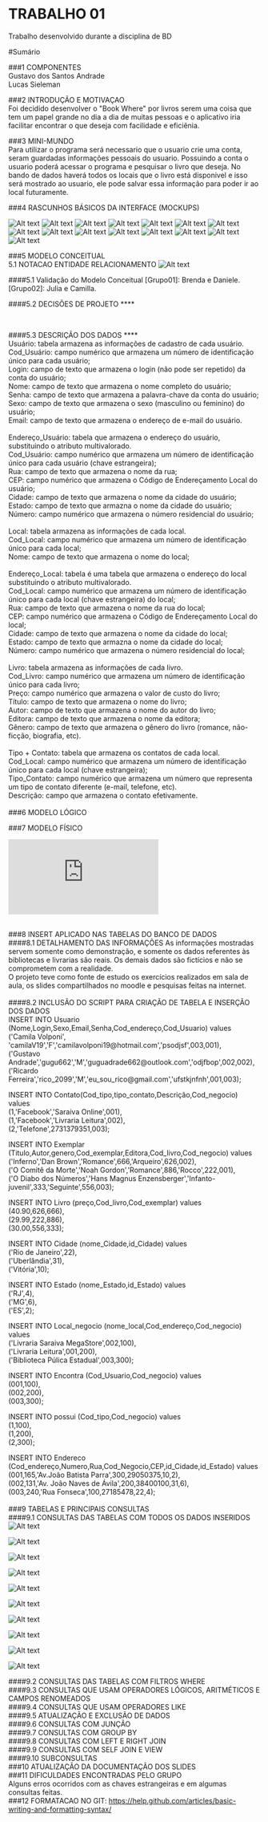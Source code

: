 # TRABALHO 01
Trabalho desenvolvido durante a disciplina de BD

#Sumário

###1	COMPONENTES<br>
Gustavo dos Santos Andrade<br>
Lucas Sieleman<br>

###2	INTRODUÇÃO E MOTIVAÇAO<br>
Foi decidido desenvolver o "Book Where" por livros serem uma coisa que tem um papel grande no dia a dia de muitas pessoas e o aplicativo iria facilitar encontrar o que deseja com facilidade e eficiênia. <br>
    
###3	MINI-MUNDO<br>
Para utilizar o programa será necessario que o usuario crie uma conta, seram guardadas informações pessoais do usuario. Possuindo a conta o usuario poderá acessar o programa e pesquisar o livro que  deseja. No bando de dados haverá todos os locais que o livro está disponivel e isso será mostrado ao usuario, ele pode salvar essa informação para poder ir ao local futuramente. <br>

###4	RASCUNHOS BÁSICOS DA INTERFACE (MOCKUPS)<br>

![Alt text](http://i.imgur.com/jk81RPh.png?raw=true "Title")
![Alt text](http://i.imgur.com/aFsP4nC.png?raw=true "Title")
![Alt text](http://i.imgur.com/tuJMUDh.png?raw=true "Title")
![Alt text](http://i.imgur.com/mBWQ0Dq.png?raw=true "Title")
![Alt text](http://i.imgur.com/6xT1Mue.png?raw=true "Title")
![Alt text](http://i.imgur.com/LzXVrIl.png?raw=true "Title")
![Alt text](http://i.imgur.com/16X7cdQ.png?raw=true "Title")
![Alt text](http://i.imgur.com/UdCawvI.png?raw=true "Title")
![Alt text](http://i.imgur.com/BuUXudq.png?raw=true "Title")
![Alt text](http://i.imgur.com/tam6KIv.png?raw=true "Title")
![Alt text](http://i.imgur.com/d2xfPbg.png?raw=true "Title")
![Alt text](http://i.imgur.com/v9wxFp4.png?raw=true "Title")
![Alt text](http://i.imgur.com/x1Uj3gP.png?raw=true "Title")
![Alt text](http://i.imgur.com/LTeWAZG.png?raw=true "Title")
![Alt text](http://i.imgur.com/HJ4tgeT.png?raw=true "Title")

###5	MODELO CONCEITUAL<br>
    5.1 NOTACAO ENTIDADE RELACIONAMENTO
![Alt text](http://i.imgur.com/Mfp1itA.jpg?raw=true "Modelo Conceitual")

####5.1 Validação do Modelo Conceitual
    [Grupo01]: Brenda e Daniele.
    [Grupo02]: Julia e Camilla.

####5.2 DECISÕES DE PROJETO ****
	
<br>
    
####5.3 DESCRIÇÃO DOS DADOS ****<br>
Usuário: tabela armazena as informações de cadastro de cada usuário.<br>
	Cod_Usuário: campo numérico que armazena um número de identificação único para cada usuário;<br>
	Login: campo de texto que armazena o login (não pode ser repetido) da conta do usuário;<br>
	Nome: campo de texto que armazena o nome completo do usuário;<br>
	Senha: campo de texto que armazena a palavra-chave da conta do usuário;<br>
	Sexo: campo de texto que armazena o sexo (masculino ou feminino) do usuário;<br>
	Email: campo de texto que armazena o endereço de e-mail do usuário.<br>
<br>
Endereço_Usuário: tabela que armazena o endereço do usuário, substituindo o atributo multivalorado.<br>
	Cod_Usuário: campo numérico que armazena um número de identificação único para cada usuário (chave estrangeira);<br>
	Rua: campo de texto que armazena o nome da rua;<br>
	CEP: campo numérico que armazena o Código de Endereçamento Local do usuário;<br>
	Cidade: campo de texto que armazena o nome da cidade do usuário;<br>
	Estado: campo de texto que armazna o nome da cidade do usuário;<br>
	Número: campo numérico que armazena o número residencial do usuário;<br>
<br>
Local: tabela armazena as informações de cada local.<br>
	Cod_Local: campo numérico que armazena um número de identificação único para cada local;<br>
	Nome: campo de texto que armazena o nome do local;<br>
<br>
Endereço_Local: tabela é uma tabela que armazena o endereço do local substituindo o atributo multivalorado.<br>
	Cod_Local: campo numérico que armazena um número de identificação único para cada local (chave estrangeira) do local;<br>
	Rua: campo de texto que armazena o nome da rua do local;<br>
	CEP: campo numérico que armazena o Código de Endereçamento Local do local;<br>
	Cidade: campo de texto que armazena o nome da cidade do local;<br>
	Estado: campo de texto que armazna o nome da cidade do local;<br>
	Número: campo numérico que armazena o número residencial do local;<br>
<br>
Livro: tabela armazena as informações de cada livro.<br>
	Cod_Livro: campo numérico que armazena um número de identificação único para cada livro;<br>
	Preço: campo numérico que armazena o valor de custo do livro;<br>
	Título: campo de texto que armazena o nome do livro;<br>
	Autor: campo de texto que armazena o nome do autor do livro;<br>
	Editora: campo de texto que armazena o nome da editora;<br>
	Gênero: campo de texto que armazena o gênero do livro (romance, não-ficção, biografia, etc).<br>
<br>
Tipo + Contato: tabela que armazena os contatos de cada local.<br>
	Cod_Local: campo numérico que armazena um número de identificação único para cada local (chave estrangeira);<br>
	Tipo_Contato: campo numérico que armazena um número que representa um tipo de contato diferente (e-mail, telefone, etc).<br>
	Descrição: campo que armazena o contato efetivamente.<br>
<br>
###6	MODELO LÓGICO<br>


###7	MODELO FÍSICO<br>

![Alt text](https://github.com/Guluad/Trabalho01/blob/master/BookWhereFinal.sql?raw=true "Database")

<br>
###8	INSERT APLICADO NAS TABELAS DO BANCO DE DADOS<br>
####8.1 DETALHAMENTO DAS INFORMAÇÕES
As informações mostradas servem somente como demonstração, e somente os dados referentes às bibliotecas e livrarias são reais. Os demais dados são fictícios e não se comprometem com a realidade.<br>
O projeto teve como fonte de estudo os exercícios realizados em sala de aula, os slides compartilhados no moodle e pesquisas feitas na internet.<br>


<br>        
####8.2 INCLUSÃO DO SCRIPT PARA CRIAÇÃO DE TABELA E INSERÇÃO DOS DADOS<br>
INSERT INTO Usuario (Nome,Login,Sexo,Email,Senha,Cod_endereço,Cod_Usuario) values<br>
('Camila Volponi', 'camilaV19','F','camilavolponi19@hotmail.com','psodjsf',003,001),<br>
('Gustavo Andrade','gugu662','M','guguadrade662@outlook.com','odjfbop',002,002),<br>
('Ricardo Ferreira','rico_2099','M','eu_sou_rico@gmail.com','ufstkjnfnh',001,003);<br>

INSERT INTO Contato(Cod_tipo,tipo_contato,Descrição,Cod_negocio) values<br>
(1,'Facebook','Saraiva Online',001),<br>
(1,'Facebook','Livraria Leitura',002),<br>
(2,'Telefone',2731379351,003);<br>


INSERT INTO Exemplar (Titulo,Autor,genero,Cod_exemplar,Editora,Cod_livro,Cod_negocio) values<br>
('Inferno','Dan Brown','Romance',666,'Arqueiro',626,002),<br>
('O Comitê da Morte','Noah Gordon','Romance',886,'Rocco',222,001),<br>
('O Diabo dos Números','Hans Magnus Enzensberger','Infanto-juvenil',333,'Seguinte',556,003);<br>


INSERT INTO Livro (preço,Cod_livro,Cod_exemplar) values<br>
(40.90,626,666),<br>
(29.99,222,886),<br>
(30.00,556,333);<br>

INSERT INTO Cidade (nome_Cidade,id_Cidade) values<br>
('Rio de Janeiro',22),<br>
('Uberlândia',31),<br>
('Vitória',10);<br>


INSERT INTO Estado (nome_Estado,id_Estado) values<br>
('RJ',4),<br>
('MG',6),<br>
('ES',2);<br>

INSERT INTO Local_negocio (nome_local,Cod_endereço,Cod_negocio) values<br>
('Livraria Saraiva MegaStore',002,100),<br>
('Livraria Leitura',001,200),<br>
('Biblioteca Púlica Estadual',003,300);<br>

INSERT INTO Encontra (Cod_Usuario,Cod_negocio) values<br>
(001,100),<br>
(002,200),<br>
(003,300);<br>

INSERT INTO possui (Cod_tipo,Cod_negocio) values<br>
(1,100),<br>
(1,200),<br>
(2,300);<br>

INSERT INTO Endereco (Cod_endereço,Numero,Rua,Cod_Negocio,CEP,id_Cidade,id_Estado) values<br>
(001,165,'Av.João Batista Parra',300,29050375,10,2),<br>
(002,131,'Av. João Naves de Ávila',200,38400100,31,6),<br>
(003,240,'Rua Fonseca',100,27185478,22,4);<br>
<br>
###9	TABELAS E PRINCIPAIS CONSULTAS<br>
####9.1	CONSULTAS DAS TABELAS COM TODOS OS DADOS INSERIDOS<br>
![Alt text](http://imgur.com/dYt9PlO?raw=true "Title")<br>

![Alt text](http://imgur.com/hepnbSw?raw=true "Title")<br>

![Alt text](http://imgur.com/5yC9VD3?raw=true "Title")<br>

![Alt text](http://imgur.com/BtEJDXe?raw=true "Title")<br>

![Alt text](http://imgur.com/w625OwZ?raw=true "Title")<br>

![Alt text](http://imgur.com/w625OwZ?raw=true "Title")<br>

![Alt text](http://imgur.com/WdQ23Kr?raw=true "Title")<br>

![Alt text](http://imgur.com/NdomKYh?raw=true "Title")<br>

![Alt text](http://imgur.com/bW7GnGb?raw=true "Title")<br>

![Alt text](http://imgur.com/NdomKYh?raw=true "Title")<br>

####9.2	CONSULTAS DAS TABELAS COM FILTROS WHERE<br>
####9.3	CONSULTAS QUE USAM OPERADORES LÓGICOS, ARITMÉTICOS E CAMPOS RENOMEADOS<br>
####9.4	CONSULTAS QUE USAM OPERADORES LIKE<br>
####9.5	ATUALIZAÇÃO E EXCLUSÃO DE DADOS<br>
####9.6	CONSULTAS COM JUNÇÃO<br>
####9.7	CONSULTAS COM GROUP BY<br>
####9.8	CONSULTAS COM LEFT E RIGHT JOIN<br>
####9.9	CONSULTAS COM SELF JOIN E VIEW<br>
####9.10	SUBCONSULTAS<br>
###10	ATUALIZAÇÃO DA DOCUMENTAÇÃO DOS SLIDES<br>
###11	DIFICULDADES ENCONTRADAS PELO GRUPO<br>
Alguns erros ocorridos com as chaves estrangeiras e em algumas consultas feitas. <br>
###12  FORMATACAO NO GIT: https://help.github.com/articles/basic-writing-and-formatting-syntax/





